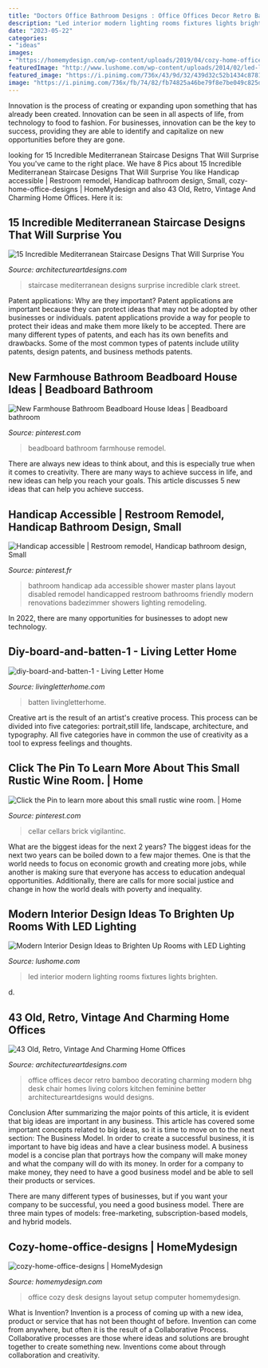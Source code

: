 ```yaml
---
title: "Doctors Office Bathroom Designs : Office Offices Decor Retro Bamboo Decorating Charming Modern Bhg Desk Chair Homes Living Colors Kitchen Feminine Better Architectureartdesigns Would Designs"
description: "Led interior modern lighting rooms fixtures lights brighten"
date: "2023-05-22"
categories:
- "ideas"
images:
- "https://homemydesign.com/wp-content/uploads/2019/04/cozy-home-office-designs.jpg"
featuredImage: "http://www.lushome.com/wp-content/uploads/2014/02/led-lights-modern-interior-design-ideas-9.jpg"
featured_image: "https://i.pinimg.com/736x/43/9d/32/439d32c52b1434c8781efa2eef05552b.jpg"
image: "https://i.pinimg.com/736x/fb/74/82/fb74825a46be79f8e7be049c825d9b67.jpg"
---
```



Innovation is the process of creating or expanding upon something that has already been created. Innovation can be seen in all aspects of life, from technology to food to fashion. For businesses, innovation can be the key to success, providing they are able to identify and capitalize on new opportunities before they are gone.

	

		
looking for 15 Incredible Mediterranean Staircase Designs That Will Surprise You you've came to the right place. We have 8 Pics about 15 Incredible Mediterranean Staircase Designs That Will Surprise You like Handicap accessible | Restroom remodel, Handicap bathroom design, Small, cozy-home-office-designs | HomeMydesign and also 43 Old, Retro, Vintage And Charming Home Offices. Here it is:
		
    
## 15 Incredible Mediterranean Staircase Designs That Will Surprise You

<img loading=lazy src="https://www.architectureartdesigns.com/wp-content/uploads/2016/07/15-Incredible-Mediterranean-Staircase-Designs-That-Will-Surprise-You-6-630x945.jpg" onerror="this.onerror=null;this.src='https://tse3.mm.bing.net/th?id=OIP.gpX5XGYy2RUsoctzLSgs6wHaLH&amp;pid=15.1';" alt="15 Incredible Mediterranean Staircase Designs That Will Surprise You">

_Source: architectureartdesigns.com_

>staircase mediterranean designs surprise incredible clark street. 

	

Patent applications: Why are they important?
Patent applications are important because they can protect ideas that may not be adopted by other businesses or individuals. patent applications provide a way for people to protect their ideas and make them more likely to be accepted. There are many different types of patents, and each has its own benefits and drawbacks. Some of the most common types of patents include utility patents, design patents, and business methods patents.

    
## New Farmhouse Bathroom Beadboard House Ideas | Beadboard Bathroom

<img loading=lazy src="https://i.pinimg.com/736x/fb/74/82/fb74825a46be79f8e7be049c825d9b67.jpg" onerror="this.onerror=null;this.src='https://tse2.mm.bing.net/th?id=OIP.fvGll-vqFE74aJdW9a6pKwAAAA&amp;pid=15.1';" alt="New Farmhouse Bathroom Beadboard House Ideas | Beadboard bathroom">

_Source: pinterest.com_

>beadboard bathroom farmhouse remodel. 

	

There are always new ideas to think about, and this is especially true when it comes to creativity. There are many ways to achieve success in life, and new ideas can help you reach your goals. This article discusses 5 new ideas that can help you achieve success.

    
## Handicap Accessible | Restroom Remodel, Handicap Bathroom Design, Small

<img loading=lazy src="https://i.pinimg.com/736x/10/49/04/104904bd45576192cb7a5e6d68262011.jpg" onerror="this.onerror=null;this.src='https://tse1.mm.bing.net/th?id=OIP.UQysY92Y84z02DBGvUlSsQHaJ3&amp;pid=15.1';" alt="Handicap accessible | Restroom remodel, Handicap bathroom design, Small">

_Source: pinterest.fr_

>bathroom handicap ada accessible shower master plans layout disabled remodel handicapped restroom bathrooms friendly modern renovations badezimmer showers lighting remodeling. 

	

In 2022, there are many opportunities for businesses to adopt new technology.

    
## Diy-board-and-batten-1 - Living Letter Home

<img loading=lazy src="https://www.livingletterhome.com/wp-content/uploads/2018/02/diy-board-and-batten-1.jpg" onerror="this.onerror=null;this.src='https://tse3.mm.bing.net/th?id=OIP.5gybpEmcrHCZ1caKRI4eogHaLH&amp;pid=15.1';" alt="diy-board-and-batten-1 - Living Letter Home">

_Source: livingletterhome.com_

>batten livingletterhome. 

	

Creative art is the result of an artist's creative process. This process can be divided into five categories: portrait,still life, landscape, architecture, and typography. All five categories have in common the use of creativity as a tool to express feelings and thoughts.

    
## Click The Pin To Learn More About This Small Rustic Wine Room. | Home

<img loading=lazy src="https://i.pinimg.com/736x/43/9d/32/439d32c52b1434c8781efa2eef05552b.jpg" onerror="this.onerror=null;this.src='https://tse3.mm.bing.net/th?id=OIP.TR9f-S9GHQRLz9pa9QU8wwHaNK&amp;pid=15.1';" alt="Click the Pin to learn more about this small rustic wine room. | Home">

_Source: pinterest.com_

>cellar cellars brick vigilantinc. 

	

What are the biggest ideas for the next 2 years?
The biggest ideas for the next two years can be boiled down to a few major themes. One is that the world needs to focus on economic growth and creating more jobs, while another is making sure that everyone has access to education andequal opportunities. Additionally, there are calls for more social justice and change in how the world deals with poverty and inequality.

    
## Modern Interior Design Ideas To Brighten Up Rooms With LED Lighting

<img loading=lazy src="http://www.lushome.com/wp-content/uploads/2014/02/led-lights-modern-interior-design-ideas-9.jpg" onerror="this.onerror=null;this.src='https://tse1.mm.bing.net/th?id=OIP.l7Tsq0gzb0-PeIfdwsftiAAAAA&amp;pid=15.1';" alt="Modern Interior Design Ideas to Brighten Up Rooms with LED Lighting">

_Source: lushome.com_

>led interior modern lighting rooms fixtures lights brighten. 

	

d.

    
## 43 Old, Retro, Vintage And Charming Home Offices

<img loading=lazy src="https://www.architectureartdesigns.com/wp-content/uploads/2013/04/ArchitectureArtDesigns-11103.jpg" onerror="this.onerror=null;this.src='https://tse1.mm.bing.net/th?id=OIP.gAI8ldAWTrQD5h1trN4QuwHaJ3&amp;pid=15.1';" alt="43 Old, Retro, Vintage And Charming Home Offices">

_Source: architectureartdesigns.com_

>office offices decor retro bamboo decorating charming modern bhg desk chair homes living colors kitchen feminine better architectureartdesigns would designs. 

	

Conclusion
After summarizing the major points of this article, it is evident that big ideas are important in any business. This article has covered some important concepts related to big ideas, so it is time to move on to the next section: The Business Model.
In order to create a successful business, it is important to have big ideas and have a clear business model. A business model is a concise plan that portrays how the company will make money and what the company will do with its money. In order for a company to make money, they need to have a good business model and be able to sell their products or services. 

There are many different types of businesses, but if you want your company to be successful, you need a good business model. There are three main types of models: free-marketing, subscription-based models, and hybrid models.

    
## Cozy-home-office-designs | HomeMydesign

<img loading=lazy src="https://homemydesign.com/wp-content/uploads/2019/04/cozy-home-office-designs.jpg" onerror="this.onerror=null;this.src='https://tse3.mm.bing.net/th?id=OIP.YnGk-Rwcwuj1DK9YSCi4YQHaLH&amp;pid=15.1';" alt="cozy-home-office-designs | HomeMydesign">

_Source: homemydesign.com_

>office cozy desk designs layout setup computer homemydesign. 

	

What is Invention?
Invention is a process of coming up with a new idea, product or service that has not been thought of before. Invention can come from anywhere, but often it is the result of a Collaborative Process. Collaborative processes are those where ideas and solutions are brought together to create something new. Inventions come about through collaboration and creativity.

